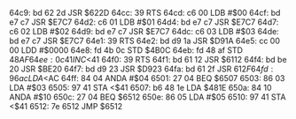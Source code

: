 64c9: bd 62 2d  JSR    $622D
64cc: 39        RTS
64cd: c6 00     LDB    #$00
64cf: bd e7 c7  JSR    $E7C7
64d2: c6 01     LDB    #$01
64d4: bd e7 c7  JSR    $E7C7
64d7: c6 02     LDB    #$02
64d9: bd e7 c7  JSR    $E7C7
64dc: c6 03     LDB    #$03
64de: bd e7 c7  JSR    $E7C7
64e1: 39        RTS
64e2: bd d9 1a  JSR    $D91A
64e5: cc 00 00  LDD    #$0000
64e8: fd 4b 0c  STD    $4B0C
64eb: fd 48 af  STD    $48AF
64ee: 0c 41     INC    <$41
64f0: 39        RTS
64f1: bd 61 12  JSR    $6112
64f4: bd be 20  JSR    $BE20
64f7: bd d9 23  JSR    $D923
64fa: bd 61 2f  JSR    $612F
64fd: 96 ac     LDA    <$AC
64ff: 84 04     ANDA   #$04
6501: 27 04     BEQ    $6507
6503: 86 03     LDA    #$03
6505: 97 41     STA    <$41
6507: b6 48 1e  LDA    $481E
650a: 84 10     ANDA   #$10
650c: 27 04     BEQ    $6512
650e: 86 05     LDA    #$05
6510: 97 41     STA    <$41
6512: 7e 6512     JMP    $6512
